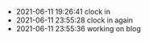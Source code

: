 - 2021-06-11 19:26:41 clock in
- 2021-06-11 23:55:28 clock in again 
- 2021-06-11 23:55:36 working on blog